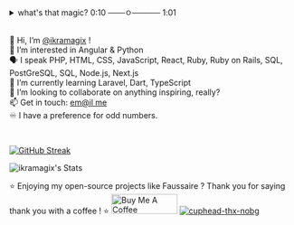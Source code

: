 <details>
<summary>what's that magic? 0:10 ───ㅇ───── 1:01 </summary>

[![Visits Badge](https://badges.pufler.dev/visits/ikramagix/badge-it)](https://badges.pufler.dev)

👋 Salut ! C'est [@ikramagix](https://www.ikramagix.com/) à l'appareil !  <br>
👀 Passionnée par l'univers du c'est quoi ça ? <br>
💞️ Je suis toujours à la recherche de projets inspirants et stimulants. <br>
📫 Papotons : [Mais qui appelle ça un courriel ?](mailto:hello@ikramagix.com) <br>
🫶 N'hésitez pas à m'envoyer un petit message, tout seul on va plus vite, ensemble on va plus loin. 
</details>

<br>

👋 Hi, I’m [@ikramagix](https://www.ikramagix.com/) !<br>
👀 I’m interested in Angular & Python  <br>
🗣 I speak PHP, HTML, CSS, JavaScript, React, Ruby, Ruby on Rails, SQL, PostGreSQL, SQL, Node.js, Next.js<br>
🌱 I’m currently learning Laravel, Dart, TypeScript <br>
💞️ I’m looking to collaborate on anything inspiring, really?<br>
📫 Get in touch: [em@il me](mailto:hello@ikramagix.com) <br>
♾️ I have a preference for odd numbers.

<br>

[![GitHub Streak](https://git-hub-streak-stats.vercel.app?user=ikramagix&theme=hacker)](https://git.io/streak-stats)

![ikramagix's Stats](https://github-readme-stats.vercel.app/api?username=ikramagix&theme=great-gatsby&show_icons=true&hide_border=false&count_private=true)

⭐ Enjoying my open-source projects like Faussaire ? Thank you for saying thank you with a coffee ! ⭐
<a href="https://www.buymeacoffee.com/ikramagix" target="_blank"><img src="https://cdn.buymeacoffee.com/buttons/v2/default-yellow.png" alt="Buy Me A Coffee" style="height: 35px !important;width: 117px !important;" ></a>
<a href="https://www.buymeacoffee.com/ikramagix" target="_blank"><img src="https://i.ibb.co/tP37SFx/cuphead-thx-nobg.png" alt="cuphead-thx-nobg" border="0"></a>
